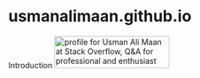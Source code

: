 # usmanalimaan.github.io
Introduction 
<a href="https://stackoverflow.com/users/5968928/usman-ali-maan"><img src="https://stackoverflow.com/users/flair/5968928.png" width="208" height="58" alt="profile for Usman Ali Maan at Stack Overflow, Q&amp;A for professional and enthusiast programmers" title="profile for Usman Ali Maan at Stack Overflow, Q&amp;A for professional and enthusiast programmers"></a>
